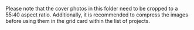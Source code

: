 Please note that the cover photos in this folder need to be cropped to a 55:40 aspect ratio. Additionally, it is recommended to compress the images before using them in the grid card within the list of projects.
